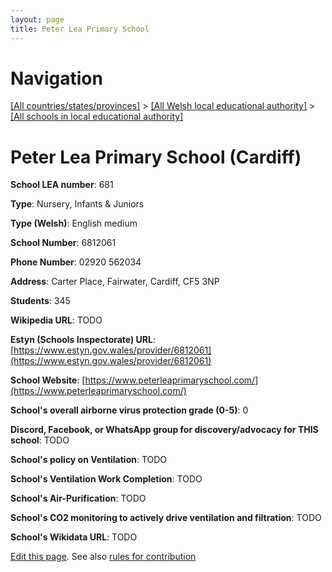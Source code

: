 ```yaml
---
layout: page
title: Peter Lea Primary School
---
```

# Navigation

[[All countries/states/provinces]](../../..) > [[All Welsh local educational authority]](../..) > [[All schools in local educational authority]](..)

# Peter Lea Primary School (Cardiff)

**School LEA number**: 681

**Type**: Nursery, Infants & Juniors

**Type (Welsh)**: English medium

**School Number**: 6812061

**Phone Number**: 02920 562034

**Address**: Carter Place, Fairwater, Cardiff, CF5 3NP

**Students**: 345

**Wikipedia URL**: TODO

**Estyn (Schools Inspectorate) URL**: [https://www.estyn.gov.wales/provider/6812061](https://www.estyn.gov.wales/provider/6812061)

**School Website**: [https://www.peterleaprimaryschool.com/](https://www.peterleaprimaryschool.com/)

**School's overall airborne virus protection grade (0-5)**: 0

**Discord, Facebook, or WhatsApp group for discovery/advocacy for THIS school**: TODO

**School's policy on Ventilation**: TODO

**School's Ventilation Work Completion**: TODO

**School's Air-Purification**: TODO

**School's CO2 monitoring to actively drive ventilation and filtration**: TODO

**School's Wikidata URL**: TODO




[Edit this page](https://github.com/ventilate-schools/Wales/edit/prif/./Cardiff/Peter_Lea_Primary_School.md). See also [rules for contribution](../../../contribution-rules/)